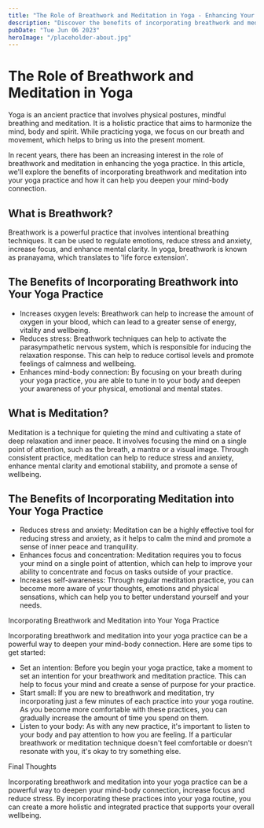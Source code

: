 ```yaml
---
title: "The Role of Breathwork and Meditation in Yoga - Enhancing Your Yoga Practice"
description: "Discover the benefits of incorporating breathwork and meditation into your yoga practice. Learn how it can enhance your mind-body connection, increase focus and reduce stress. Read more here."
pubDate: "Tue Jun 06 2023"
heroImage: "/placeholder-about.jpg"
---
```


# The Role of Breathwork and Meditation in Yoga

Yoga is an ancient practice that involves physical postures, mindful breathing and meditation. It is a holistic practice that aims to harmonize the mind, body and spirit. While practicing yoga, we focus on our breath and movement, which helps to bring us into the present moment.

In recent years, there has been an increasing interest in the role of breathwork and meditation in enhancing the yoga practice. In this article, we&#39;ll explore the benefits of incorporating breathwork and meditation into your yoga practice and how it can help you deepen your mind-body connection.

## What is Breathwork?

Breathwork is a powerful practice that involves intentional breathing techniques. It can be used to regulate emotions, reduce stress and anxiety, increase focus, and enhance mental clarity. In yoga, breathwork is known as pranayama, which translates to &#39;life force extension&#39;.

## The Benefits of Incorporating Breathwork into Your Yoga Practice

- Increases oxygen levels: Breathwork can help to increase the amount of oxygen in your blood, which can lead to a greater sense of energy, vitality and wellbeing.
- Reduces stress: Breathwork techniques can help to activate the parasympathetic nervous system, which is responsible for inducing the relaxation response. This can help to reduce cortisol levels and promote feelings of calmness and wellbeing.
- Enhances mind-body connection: By focusing on your breath during your yoga practice, you are able to tune in to your body and deepen your awareness of your physical, emotional and mental states.

## What is Meditation?

Meditation is a technique for quieting the mind and cultivating a state of deep relaxation and inner peace. It involves focusing the mind on a single point of attention, such as the breath, a mantra or a visual image. Through consistent practice, meditation can help to reduce stress and anxiety, enhance mental clarity and emotional stability, and promote a sense of wellbeing.

## The Benefits of Incorporating Meditation into Your Yoga Practice

- Reduces stress and anxiety: Meditation can be a highly effective tool for reducing stress and anxiety, as it helps to calm the mind and promote a sense of inner peace and tranquility.
- Enhances focus and concentration: Meditation requires you to focus your mind on a single point of attention, which can help to improve your ability to concentrate and focus on tasks outside of your practice.
- Increases self-awareness: Through regular meditation practice, you can become more aware of your thoughts, emotions and physical sensations, which can help you to better understand yourself and your needs.

Incorporating Breathwork and Meditation into Your Yoga Practice

Incorporating breathwork and meditation into your yoga practice can be a powerful way to deepen your mind-body connection. Here are some tips to get started:

- Set an intention: Before you begin your yoga practice, take a moment to set an intention for your breathwork and meditation practice. This can help to focus your mind and create a sense of purpose for your practice.
- Start small: If you are new to breathwork and meditation, try incorporating just a few minutes of each practice into your yoga routine. As you become more comfortable with these practices, you can gradually increase the amount of time you spend on them.
- Listen to your body: As with any new practice, it&#39;s important to listen to your body and pay attention to how you are feeling. If a particular breathwork or meditation technique doesn&#39;t feel comfortable or doesn&#39;t resonate with you, it&#39;s okay to try something else.

Final Thoughts

Incorporating breathwork and meditation into your yoga practice can be a powerful way to deepen your mind-body connection, increase focus and reduce stress. By incorporating these practices into your yoga routine, you can create a more holistic and integrated practice that supports your overall wellbeing.